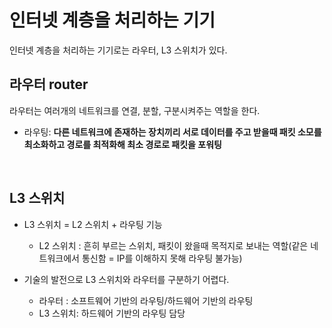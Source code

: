 # 인터넷 계층을 처리하는 기기

인터넷 계층을 처리하는 기기로는 라우터, L3 스위치가 있다.

## 라우터 router

라우터는 여러개의 네트워크를 연결, 분할, 구분시켜주는 역할을 한다.

- 라우팅:  **다른 네트워크에 존재하는 장치끼리 서로 데이터를 주고 받을때 패킷 소모를 최소화하고 경로를 최적화해 최소 경로로 패킷을 포워팅**


<br>

## L3 스위치

- L3 스위치 = L2 스위치 + 라우팅 기능
    - L2 스위치 : 흔히 부르는 스위치, 패킷이 왔을때 목적지로 보내는 역할(같은 네트워크에서 통신함  = IP를 이해하지 못해 라우팅 불가능)

- 기술의 발전으로 L3 스위치와 라우터를 구분하기 어렵다.
    - 라우터 : 소프트웨어 기반의 라우팅/하드웨어 기반의 라우팅
    - L3 스위치: 하드웨어 기반의 라우팅 담당

